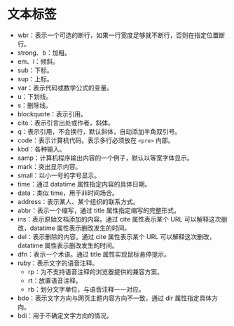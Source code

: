 # 文本标签

- wbr：表示一个可选的断行，如果一行宽度足够就不断行，否则在指定位置断行。
- strong、b：加粗。
- em、i：倾斜。
- sub：下标。
- sup：上标。
- var：表示代码或数学公式的变量。
- u：下划线。
- s：删除线。
- blockquote：表示引用。
- cite：表示引言出处或作者，斜体。
- q：表示引用，不会换行，默认斜体，自动添加半角双引号。
- code：表示计算机代码。表示多行必须放在 `<pre>` 内部。
- kbd：各种输入。
- samp：计算机程序输出内容的一个例子，默认以等宽字体显示。
- mark：突出显示内容。
- small：以小一号的字号显示。
- time：通过 datatime 属性指定内容的具体日期。
- data：类似 time，用于非时间场合。
- address：表示某人、某个组织的联系方式。
- abbr：表示一个缩写，通过 title 属性指定缩写的完整形式。
- ins：表示原始文档添加的内容。通过 cite 属性表示某个 URL 可以解释这次删改，datatime 属性表示删改发生的时间。
- del：表示删除的内容。通过 cite 属性表示某个 URL 可以解释这次删改，datatime 属性表示删改发生的时间。
- dfn：表示一个术语。通过 title 属性实现鼠标悬停提示。
- ruby：表示文字的语音注释。
  - rp：为不支持语音注释的浏览器提供的兼容方案。
  - rt：放置语音注释。
  - rb：划分文字单位，与语音注释一一对应。
- bdo：表示文字方向与网页主题内容方向不一致，通过 dir 属性指定具体方向。
- bdi：用于不确定文字方向的情况。
